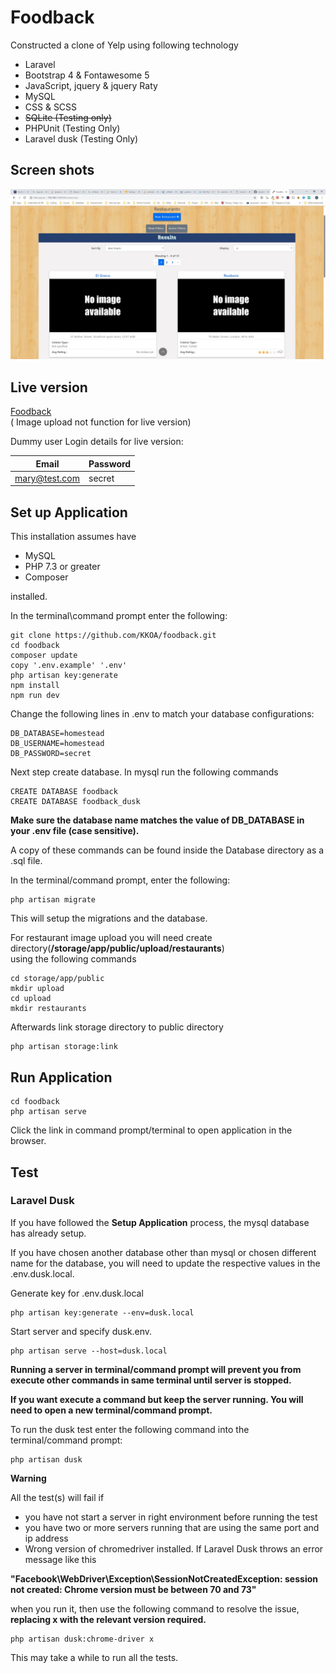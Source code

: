 # Foodback
Constructed a clone of Yelp using following technology
- Laravel
- Bootstrap 4 & Fontawesome 5
- JavaScript, jquery & jquery Raty
- MySQL
- CSS & SCSS
- ~~SQLite (Testing only)~~
- PHPUnit (Testing Only)
- Laravel dusk (Testing Only)


## Screen shots
![Home screen](https://github.com/KKOA/foodback/blob/master/restaurants.jpg)

## Live version
<a href="http://foodback-laravel.herokuapp.com/">Foodback</a><br>
( Image upload not function for live version)

Dummy user Login details for live version:

|Email          | Password          |
|---------------|-------------------|
| mary@test.com | secret            |


## Set up Application
This installation assumes have 
- MySQL
- PHP 7.3 or greater
- Composer

installed.

In the terminal\command prompt enter the following:
```
git clone https://github.com/KKOA/foodback.git
cd foodback
composer update
copy '.env.example' '.env'
php artisan key:generate
npm install
npm run dev
```

Change the following lines in .env to match your database configurations:
```
DB_DATABASE=homestead
DB_USERNAME=homestead
DB_PASSWORD=secret
```
Next step  create database. In mysql run the following commands
```
CREATE DATABASE foodback
CREATE DATABASE foodback_dusk
```
**Make sure the database name matches the value of DB_DATABASE in your .env file (case sensitive).**

A copy of these commands can be found inside the Database directory as a .sql file. 

In the terminal/command prompt, enter the following:

```
php artisan migrate
```
This will setup the migrations and the database.

For restaurant image upload you will need create
<br>directory(**/storage/app/public/upload/restaurants**)<br> 
using the following commands
```
cd storage/app/public
mkdir upload
cd upload
mkdir restaurants
```

Afterwards link storage directory to public directory
```
php artisan storage:link
```


## Run Application
```
cd foodback
php artisan serve
```
Click the link in command prompt/terminal to open application in the browser.

## Test

### Laravel Dusk

If you have followed the **Setup Application** process, the mysql database has already setup. 

If you have chosen another database other than mysql or chosen different name for the database, 
you will need to update the respective values in the .env.dusk.local.

<!--
The following instructions assume that sqlite is installed. 
```
cd foodback
cd database
touch foodback_dusk.sqlite
```

If you intend to use another database, you will need to update the database configuration in .env.dusk.local and ignore the previous step.
-->

Generate key for .env.dusk.local
```
php artisan key:generate --env=dusk.local
```
Start server and specify dusk.env. 

```
php artisan serve --host=dusk.local
```

**Running a server in terminal/command prompt will prevent you from execute other commands in same terminal until server is stopped.** 

**If you want execute a command but keep the server running. You will need to open a new terminal/command prompt.**

To run the dusk test enter the following command into the terminal/command prompt:
```
php artisan dusk
```

**Warning**

All the test(s) will fail if
- you have not start a server in right environment before running the test
- you have two or more servers running that are using the same port and ip address
- Wrong version of chromedriver installed. If Laravel Dusk throws an error message like this

**"Facebook\WebDriver\Exception\SessionNotCreatedException: session not created: Chrome version must be between 70 and 73"**

when you run it, then use the following command to resolve the issue, **replacing x with the relevant version required.**
```
php artisan dusk:chrome-driver x
```

This may take a while to run all the tests.
